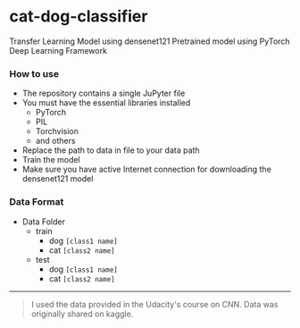 # cat-dog-classifier
Transfer Learning Model using densenet121 Pretrained model using PyTorch Deep Learning Framework

### How to use

- The repository contains a single JuPyter file
- You must have the essential libraries installed
  - PyTorch
  - PIL
  - Torchvision
  - and others
- Replace the path to data in file to your data path
- Train the model
- Make sure you have active Internet connection for downloading the densenet121 model
  
### Data Format

- Data Folder
  - train
    - dog `[class1 name]`
    - cat `[class2 name]`
  - test
    - dog `[class1 name]`
    - cat `[class2 name]`
  
---

> I used the data provided in the Udacity's course on CNN. Data was originally shared on kaggle.
